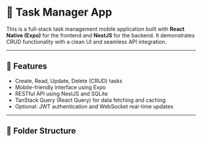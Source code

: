 # 📘 Task Manager App

This is a full-stack task management mobile application built with **React Native (Expo)** for the frontend and **NestJS** for the backend. It demonstrates CRUD functionality with a clean UI and seamless API integration.

---

## 🚀 Features

- Create, Read, Update, Delete (CRUD) tasks
- Mobile-friendly interface using Expo
- RESTful API using NestJS and SQLite
- TanStack Query (React Query) for data fetching and caching
- Optional: JWT authentication and WebSocket real-time updates

---

## 🧱 Folder Structure

